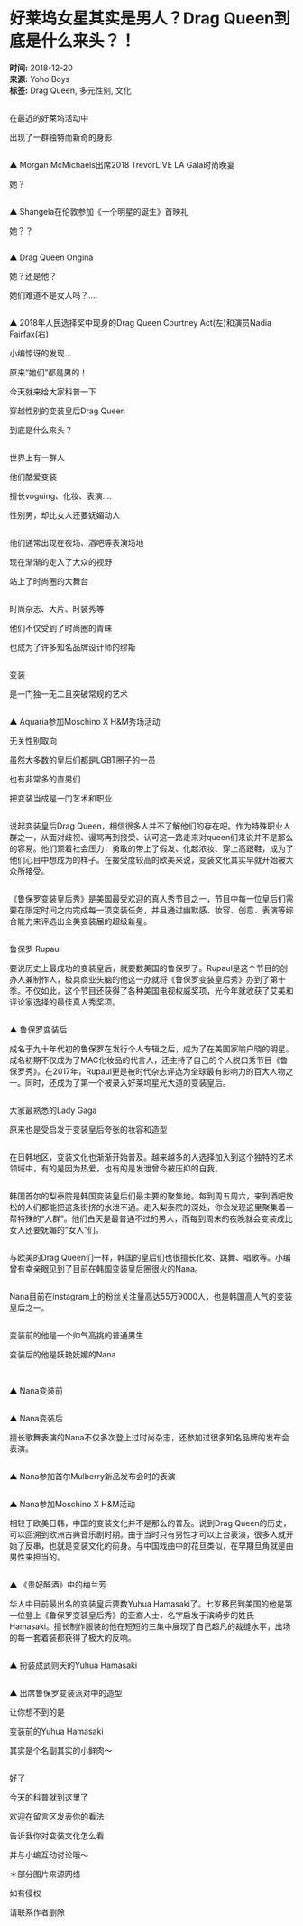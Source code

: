 # 好莱坞女星其实是男人？Drag Queen到底是什么来头？！

**时间:** 2018-12-20  
**来源:** Yoho!Boys  
**标签:** Drag Queen, 多元性别, 文化  

![](data:image/gif;base64,R0lGODlhAQABAJEAAAAAAP///93d3f///yH5BAEAAAMALAAAAAABAAEAAAICVAEAOw==)

在最近的好莱坞活动中

出现了一群独特而新奇的身影

![](data:image/gif;base64,R0lGODlhAQABAJEAAAAAAP///93d3f///yH5BAEAAAMALAAAAAABAAEAAAICVAEAOw==)

▲ Morgan McMichaels出席2018 TrevorLIVE LA Gala时尚晚宴  

她？

![](data:image/gif;base64,R0lGODlhAQABAJEAAAAAAP///93d3f///yH5BAEAAAMALAAAAAABAAEAAAICVAEAOw==)

▲ Shangela在伦敦参加《一个明星的诞生》首映礼  

她？？

![](data:image/gif;base64,R0lGODlhAQABAJEAAAAAAP///93d3f///yH5BAEAAAMALAAAAAABAAEAAAICVAEAOw==)

▲ Drag Queen Ongina  

她？还是他？

她们难道不是女人吗？....

![](data:image/gif;base64,R0lGODlhAQABAJEAAAAAAP///93d3f///yH5BAEAAAMALAAAAAABAAEAAAICVAEAOw==)

▲ 2018年人民选择奖中现身的Drag Queen Courtney Act(左)和演员Nadia Fairfax(右)  

小编惊讶的发现...

原来“她们”都是男的！

今天就来给大家科普一下

穿越性别的变装皇后Drag Queen

到底是什么来头？

![](data:image/gif;base64,R0lGODlhAQABAJEAAAAAAP///93d3f///yH5BAEAAAMALAAAAAABAAEAAAICVAEAOw==)

世界上有一群人

他们酷爱变装

擅长voguing、化妆、表演....

性别男，却比女人还要妩媚动人

![](data:image/gif;base64,R0lGODlhAQABAJEAAAAAAP///93d3f///yH5BAEAAAMALAAAAAABAAEAAAICVAEAOw==)

他们通常出现在夜场、酒吧等表演场地

现在渐渐的走入了大众的视野

站上了时尚圈的大舞台

![](data:image/gif;base64,R0lGODlhAQABAJEAAAAAAP///93d3f///yH5BAEAAAMALAAAAAABAAEAAAICVAEAOw==)

时尚杂志、大片、时装秀等

他们不仅受到了时尚圈的青睐

也成为了许多知名品牌设计师的缪斯

![](data:image/gif;base64,R0lGODlhAQABAJEAAAAAAP///93d3f///yH5BAEAAAMALAAAAAABAAEAAAICVAEAOw==)

变装

是一门独一无二且突破常规的艺术

![](data:image/gif;base64,R0lGODlhAQABAJEAAAAAAP///93d3f///yH5BAEAAAMALAAAAAABAAEAAAICVAEAOw==)

▲ Aquaria参加Moschino X H&M秀场活动  

无关性别取向

虽然大多数的皇后们都是LGBT圈子的一员

也有非常多的直男们

把变装当成是一门艺术和职业

![](data:image/gif;base64,R0lGODlhAQABAJEAAAAAAP///93d3f///yH5BAEAAAMALAAAAAABAAEAAAICVAEAOw==)

说起变装皇后Drag Queen，相信很多人并不了解他们的存在吧。作为特殊职业人群之一，从面对歧视、谩骂再到接受、认可这一路走来对queen们来说并不是那么的容易。他们顶着社会压力，勇敢的带上了假发、化起浓妆、穿上高跟鞋，成为了他们心目中想成为的样子。在接受度较高的欧美来说，变装文化其实早就开始被大众所接受。

![](data:image/gif;base64,R0lGODlhAQABAJEAAAAAAP///93d3f///yH5BAEAAAMALAAAAAABAAEAAAICVAEAOw==)

《鲁保罗变装皇后秀》是美国最受欢迎的真人秀节目之一，节目中每一位皇后们需要在限定时间之内完成每一项变装任务，并且通过幽默感、妆容、创意、表演等综合能力来评选出全美变装届的超级新星。

![](data:image/gif;base64,R0lGODlhAQABAJEAAAAAAP///93d3f///yH5BAEAAAMALAAAAAABAAEAAAICVAEAOw==)

鲁保罗 Rupaul  

要说历史上最成功的变装皇后，就要数美国的鲁保罗了。Rupaul是这个节目的创办人兼制作人，极具商业头脑的他这一办就将《鲁保罗变装皇后秀》办到了第十季。不仅如此，这个节目还获得了各种美国电视权威奖项，光今年就收获了艾美和评论家选择的最佳真人秀奖项。

![](data:image/gif;base64,R0lGODlhAQABAJEAAAAAAP///93d3f///yH5BAEAAAMALAAAAAABAAEAAAICVAEAOw==)

▲ 鲁保罗变装后  

成名于九十年代初的鲁保罗在发行个人专辑之后，成为了在美国家喻户晓的明星。成名初期不仅成为了MAC化妆品的代言人，还主持了自己的个人脱口秀节目《鲁保罗秀》。在2017年，Rupaul更是被时代杂志评选为全球最有影响力的百大人物之一。同时，还成为了第一个被录入好莱坞星光大道的变装皇后。

![](data:image/gif;base64,R0lGODlhAQABAJEAAAAAAP///93d3f///yH5BAEAAAMALAAAAAABAAEAAAICVAEAOw==)

大家最熟悉的Lady Gaga

原来也是受启发于变装皇后夸张的妆容和造型

![](data:image/gif;base64,R0lGODlhAQABAJEAAAAAAP///93d3f///yH5BAEAAAMALAAAAAABAAEAAAICVAEAOw==)

在日韩地区，变装文化也渐渐开始普及。越来越多的人选择加入到这个独特的艺术领域中，有的是因为热爱，也有的是发泄曾今被压抑的自我。

![](data:image/gif;base64,R0lGODlhAQABAJEAAAAAAP///93d3f///yH5BAEAAAMALAAAAAABAAEAAAICVAEAOw==)

韩国首尔的梨泰院是韩国变装皇后们最主要的聚集地。每到周五周六，来到酒吧放松的人们都能把这条街挤的水泄不通。走入梨泰院的深处，你会发现这里聚集着一帮特殊的“人群”。他们白天是最普通不过的男人，而每到周末的夜晚就会变装成比女人还要妩媚的“女人”们。

![](data:image/gif;base64,R0lGODlhAQABAJEAAAAAAP///93d3f///yH5BAEAAAMALAAAAAABAAEAAAICVAEAOw==)

与欧美的Drag Queen们一样，韩国的皇后们也很擅长化妆、跳舞、唱歌等。小编曾有幸亲眼见到了目前在韩国变装皇后圈很火的Nana。

![](data:image/gif;base64,R0lGODlhAQABAJEAAAAAAP///93d3f///yH5BAEAAAMALAAAAAABAAEAAAICVAEAOw==)

Nana目前在instagram上的粉丝关注量高达55万9000人，也是韩国高人气的变装皇后之一。

![](data:image/gif;base64,R0lGODlhAQABAJEAAAAAAP///93d3f///yH5BAEAAAMALAAAAAABAAEAAAICVAEAOw==)

变装前的他是一个帅气高挑的普通男生  

变装后的他是妖艳妩媚的Nana  

![](data:image/gif;base64,R0lGODlhAQABAJEAAAAAAP///93d3f///yH5BAEAAAMALAAAAAABAAEAAAICVAEAOw==)

![](data:image/gif;base64,R0lGODlhAQABAJEAAAAAAP///93d3f///yH5BAEAAAMALAAAAAABAAEAAAICVAEAOw==)

▲ Nana变装前  

![](data:image/gif;base64,R0lGODlhAQABAJEAAAAAAP///93d3f///yH5BAEAAAMALAAAAAABAAEAAAICVAEAOw==)

▲ Nana变装后  

擅长歌舞表演的Nana不仅多次登上过时尚杂志，还参加过很多知名品牌的发布会表演。

![](data:image/gif;base64,R0lGODlhAQABAJEAAAAAAP///93d3f///yH5BAEAAAMALAAAAAABAAEAAAICVAEAOw==)

▲ Nana参加首尔Mulberry新品发布会时的表演  

![](data:image/gif;base64,R0lGODlhAQABAJEAAAAAAP///93d3f///yH5BAEAAAMALAAAAAABAAEAAAICVAEAOw==)

▲ Nana参加Moschino X H&M活动  

相较于欧美日韩，中国的变装文化并不是那么的普及。说到Drag Queen的历史，可以回溯到欧洲古典音乐剧时期。由于当时只有男性才可以上台表演，很多人就开始了反串，也就是变装文化的前身。与中国戏曲中的花旦类似，在早期旦角就是由男性来担当的。

![](data:image/gif;base64,R0lGODlhAQABAJEAAAAAAP///93d3f///yH5BAEAAAMALAAAAAABAAEAAAICVAEAOw==)

▲ 《贵妃醉酒》中的梅兰芳  

华人中目前最出名的变装皇后要数Yuhua Hamasaki了。七岁移民到美国的他是第一位登上《鲁保罗变装皇后秀》的亚裔人士，名字启发于滨崎步的姓氏Hamasaki。擅长制作服装的他在短短的三集中展现了自己超凡的裁缝水平，出场的每一套着装都获得了极大的反响。

![](data:image/gif;base64,R0lGODlhAQABAJEAAAAAAP///93d3f///yH5BAEAAAMALAAAAAABAAEAAAICVAEAOw==)

▲ 扮装成武则天的Yuhua Hamasaki  

![](data:image/gif;base64,R0lGODlhAQABAJEAAAAAAP///93d3f///yH5BAEAAAMALAAAAAABAAEAAAICVAEAOw==)

▲ 出席鲁保罗变装派对中的造型  

让你想不到的是

变装前的Yuhua Hamasaki

其实是个名副其实的小鲜肉～

![](data:image/gif;base64,R0lGODlhAQABAJEAAAAAAP///93d3f///yH5BAEAAAMALAAAAAABAAEAAAICVAEAOw==)

好了

今天的科普就到这里了

欢迎在留言区发表你的看法

告诉我你对变装文化怎么看

并与小编互动讨论哦～

＊部分图片来源网络  

如有侵权

请联系作者删除